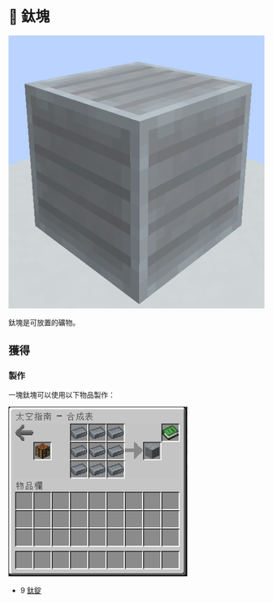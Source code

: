 # 💎 鈦塊

![](<../.gitbook/assets/image (229) (1).png>)

鈦塊是可放置的礦物。

## 獲得

### 製作

一塊鈦塊可以使用以下物品製作：

![](<../.gitbook/assets/image (218).png>)

* 9 [鈦錠](titanium-ingot.md)
